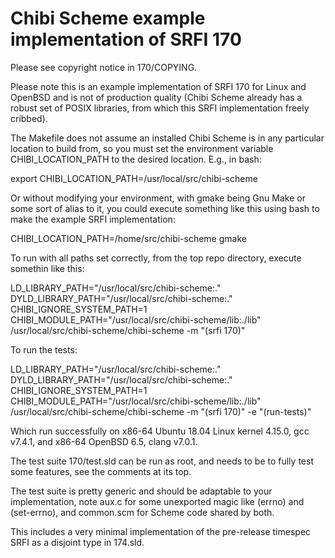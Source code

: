 # Chibi Scheme example implementation of SRFI 170

Please see copyright notice in 170/COPYING.

Please note this is an example implementation of SRFI 170 for Linux
and OpenBSD and is not of production quality (Chibi Scheme already has
a robust set of POSIX libraries, from which this SRFI implementation
freely cribbed).

The Makefile does not assume an installed Chibi Scheme is in any
particular location to build from, so you must set the environment
variable CHIBI_LOCATION_PATH to the desired location.  E.g., in bash:

export CHIBI_LOCATION_PATH=/usr/local/src/chibi-scheme

Or without modifying your environment, with gmake being Gnu Make or
some sort of alias to it, you could execute something like this using
bash to make the example SRFI implementation:

CHIBI_LOCATION_PATH=/home/src/chibi-scheme gmake

To run with all paths set correctly, from the top repo directory,
execute somethin like this:

LD_LIBRARY_PATH="/usr/local/src/chibi-scheme:." DYLD_LIBRARY_PATH="/usr/local/src/chibi-scheme:." CHIBI_IGNORE_SYSTEM_PATH=1 CHIBI_MODULE_PATH="/usr/local/src/chibi-scheme/lib:./lib" /usr/local/src/chibi-scheme/chibi-scheme -m "(srfi 170)"

To run the tests:

LD_LIBRARY_PATH="/usr/local/src/chibi-scheme:." DYLD_LIBRARY_PATH="/usr/local/src/chibi-scheme:." CHIBI_IGNORE_SYSTEM_PATH=1 CHIBI_MODULE_PATH="/usr/local/src/chibi-scheme/lib:./lib" /usr/local/src/chibi-scheme/chibi-scheme -m "(srfi 170)" -e "(run-tests)"

Which run successfully on x86-64 Ubuntu 18.04 Linux kernel 4.15.0, gcc
v7.4.1, and x86-64 OpenBSD 6.5, clang v7.0.1.

The test suite 170/test.sld can be run as root, and needs to be to
fully test some features, see the comments at its top.

The test suite is pretty generic and should be adaptable to your
implementation, note aux.c for some unexported magic like (errno) and
(set-errno), and common.scm for Scheme code shared by both.

This includes a very minimal implementation of the pre-release
timespec SRFI as a disjoint type in 174.sld.
